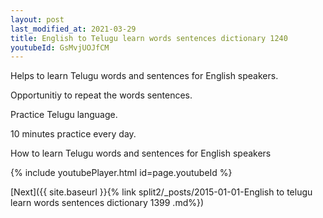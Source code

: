 ```yaml
---
layout: post
last_modified_at: 2021-03-29
title: English to Telugu learn words sentences dictionary 1240 
youtubeId: GsMvjUOJfCM
---
```

 
 
Helps to learn Telugu words and sentences for English speakers.

Opportunitiy to repeat the words sentences. 

Practice Telugu language. 
 
10 minutes practice every day. 
 
How to learn Telugu words and sentences for English speakers 
 
{% include youtubePlayer.html id=page.youtubeId %}
 
 
[Next]({{ site.baseurl }}{% link  split2/_posts/2015-01-01-English to telugu learn words sentences dictionary 1399 .md%})
 
